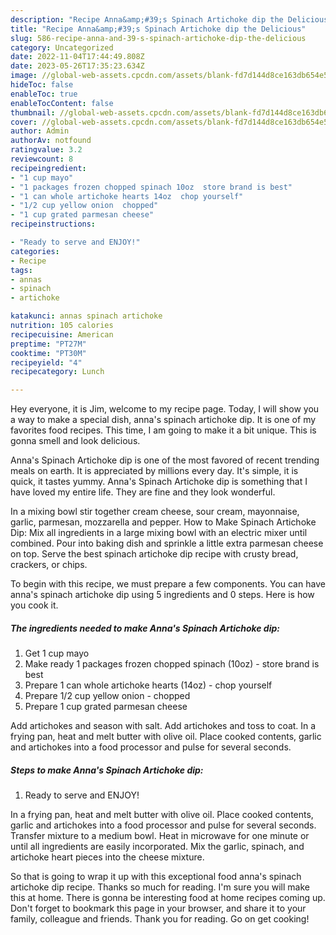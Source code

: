 ```yaml
---
description: "Recipe Anna&amp;#39;s Spinach Artichoke dip the Delicious"
title: "Recipe Anna&amp;#39;s Spinach Artichoke dip the Delicious"
slug: 586-recipe-anna-and-39-s-spinach-artichoke-dip-the-delicious
category: Uncategorized
date: 2022-11-04T17:44:49.808Z
date: 2023-05-26T17:35:23.634Z
image: //global-web-assets.cpcdn.com/assets/blank-fd7d144d8ce163db654e5a02c40b08a2775adb7897d16e4062681dc7e1b2800f.png
hideToc: false
enableToc: true
enableTocContent: false
thumbnail: //global-web-assets.cpcdn.com/assets/blank-fd7d144d8ce163db654e5a02c40b08a2775adb7897d16e4062681dc7e1b2800f.png
cover: //global-web-assets.cpcdn.com/assets/blank-fd7d144d8ce163db654e5a02c40b08a2775adb7897d16e4062681dc7e1b2800f.png
author: Admin
authorAv: notfound
ratingvalue: 3.2
reviewcount: 8
recipeingredient:
- "1 cup mayo"
- "1 packages frozen chopped spinach 10oz  store brand is best"
- "1 can whole artichoke hearts 14oz  chop yourself"
- "1/2 cup yellow onion  chopped"
- "1 cup grated parmesan cheese"
recipeinstructions:

- "Ready to serve and ENJOY!"
categories:
- Recipe
tags:
- annas
- spinach
- artichoke

katakunci: annas spinach artichoke 
nutrition: 105 calories
recipecuisine: American
preptime: "PT27M"
cooktime: "PT30M"
recipeyield: "4"
recipecategory: Lunch

---
```



Hey everyone, it is Jim, welcome to my recipe page. Today, I will show you a way to make a special dish, anna&#39;s spinach artichoke dip. It is one of my favorites food recipes. This time, I am going to make it a bit unique. This is gonna smell and look delicious.

Anna&#39;s Spinach Artichoke dip is one of the most favored of recent trending meals on earth. It is appreciated by millions every day. It's simple, it is quick, it tastes yummy. Anna&#39;s Spinach Artichoke dip is something that I have loved my entire life. They are fine and they look wonderful.

In a mixing bowl stir together cream cheese, sour cream, mayonnaise, garlic, parmesan, mozzarella and pepper. How to Make Spinach Artichoke Dip: Mix all ingredients in a large mixing bowl with an electric mixer until combined. Pour into baking dish and sprinkle a little extra parmesan cheese on top. Serve the best spinach artichoke dip recipe with crusty bread, crackers, or chips.


To begin with this recipe, we must prepare a few components. You can have anna&#39;s spinach artichoke dip using 5 ingredients and 0 steps. Here is how you cook it.

<!--inarticleads1-->

##### The ingredients needed to make Anna&#39;s Spinach Artichoke dip:

1. Get 1 cup mayo
1. Make ready 1 packages frozen chopped spinach (10oz) - store brand is best
1. Prepare 1 can whole artichoke hearts (14oz) - chop yourself
1. Prepare 1/2 cup yellow onion - chopped
1. Prepare 1 cup grated parmesan cheese


Add artichokes and season with salt. Add artichokes and toss to coat. In a frying pan, heat and melt butter with olive oil. Place cooked contents, garlic and artichokes into a food processor and pulse for several seconds. 

<!--inarticleads2-->

##### Steps to make Anna&#39;s Spinach Artichoke dip:


1. Ready to serve and ENJOY!

In a frying pan, heat and melt butter with olive oil. Place cooked contents, garlic and artichokes into a food processor and pulse for several seconds. Transfer mixture to a medium bowl. Heat in microwave for one minute or until all ingredients are easily incorporated. Mix the garlic, spinach, and artichoke heart pieces into the cheese mixture. 

So that is going to wrap it up with this exceptional food anna&#39;s spinach artichoke dip recipe. Thanks so much for reading. I'm sure you will make this at home. There is gonna be interesting food at home recipes coming up. Don't forget to bookmark this page in your browser, and share it to your family, colleague and friends. Thank you for reading. Go on get cooking!
